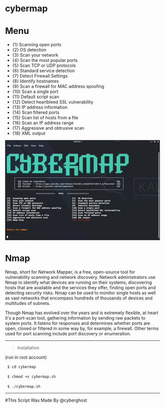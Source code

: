 # cybermap


# Menu
* {1}  Scanning open ports
* {2}  OS detection
* {3}  Scan your network
* {4}  Scan the most popular ports
* {5}  Scan TCP or UDP protocols  
* {6}  Standard service detection
* {7}  Detect Firewall Settings 
* {8}  Identify hostnames
* {9}  Scan a firewall for MAC address spoofing 
* {10} Scan a single port
* {11} Default script scan  
* {12} Detect heartbleed SSL vulnerability
* {13} IP address information
* {14} Scan filtered ports
* {15} Scan list of hosts from a file 
* {16} Scan an IP address range
* {17} Aggressive and obtrusive scan
* {18} XML output


<IMG SRC="https://github.com/AnonymousAt3/cybermap/blob/main/gif/cyber.gif">

# Nmap
Nmap, short for Network Mapper, is a free, open-source tool for vulnerability scanning and network discovery. Network administrators use Nmap to identify what devices are running on their systems, discovering hosts that are available and the services they offer, finding open ports and detecting security risks.
Nmap can be used to monitor single hosts as well as vast networks that encompass hundreds of thousands of devices and multitudes of subnets.

Though Nmap has evolved over the years and is extremely flexible, at heart it's a port-scan tool, gathering information by sending raw packets to system ports. It listens for responses and determines whether ports are open, closed or filtered in some way by, for example, a firewall. Other terms used for port scanning include port discovery or enumeration.


--------------------------------

> Installation 

 (run in root account)

     $ cd cybermap
     
     $ chmod +x cybermap.sh
	
     $ ./cybermap.sh
   

--------------------------------
     
     
#This Script Was Made By @cyberghost

